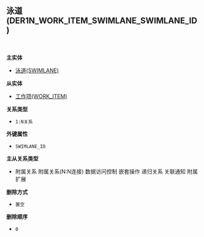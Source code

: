 ## 泳道(DER1N_WORK_ITEM_SWIMLANE_SWIMLANE_ID) <!-- {docsify-ignore-all} -->



<br>
<p class="panel-title"><b>主实体</b></p>

* [泳道(SWIMLANE)](module/ProjMgmt/swimlane)

<p class="panel-title"><b>从实体</b></p>

* [工作项(WORK_ITEM)](module/ProjMgmt/work_item)

<p class="panel-title"><b>关系类型</b></p>

* `1:N关系`

<p class="panel-title"><b>外键属性</b></p>

* `SWIMLANE_ID`

<p class="panel-title"><b>主从关系类型</b></p>

* <i class="fa fa-square"/></i> 附属关系 <i class="fa fa-square"/></i> 附属关系(N:N连接) <i class="fa fa-square"/></i> 数据访问控制 <i class="fa fa-square"/></i> 嵌套操作 <i class="fa fa-square"/></i> 递归关系 <i class="fa fa-square"/></i> 关联通知 <i class="fa fa-square"/></i> 附属扩展

<p class="panel-title"><b>删除方式</b></p>

* `置空`

<p class="panel-title"><b>删除顺序</b></p>

* `0`
